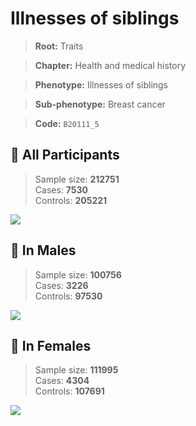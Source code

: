 # Illnesses of siblings
> **Root:** Traits  

> **Chapter:** Health and medical history  

> **Phenotype:** Illnesses of siblings  

> **Sub-phenotype:** Breast cancer  

> **Code:** `B20111_5`

## 🧪 All Participants  
> Sample size: **212751**  
> Cases: **7530**  
> Controls: **205221**
<img src="/Traits/Figures/ALL/B20111_5.png"/>
<CsvTable src="/public/Traits/Data/ALL/LG_B20111_5.csv" label="🔍 View full results" />

## 👨 In Males  
> Sample size: **100756**  
> Cases: **3226**  
> Controls: **97530**
<img src="/Traits/Figures/Male/B20111_5.png"/>
<CsvTable src="/public/Traits/Data/Male/LG_B20111_5.csv" label="🔍 View full results" />

## 👩 In Females  
> Sample size: **111995**  
> Cases: **4304**  
> Controls: **107691**
<img src="/Traits/Figures/Female/B20111_5.png"/>
<CsvTable src="/public/Traits/Data/Female/LG_B20111_5.csv" label="🔍 View full results" />
